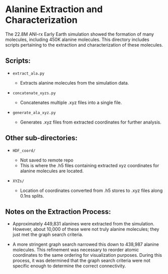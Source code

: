 # Alanine Extraction and Characterization

The 22.8M ANI-rx Early Earth simulation showed the formation of many molecules, including 450K alanine molecules. This directory includes scripts pertaining to the extraction and characterization of these molecules.

## Scripts:

- `extract_ala.py`
  - Extracts alanine molecules from the simulation data.

- `concatenate_xyzs.py`
  - Concatenates multiple .xyz files into a single file.

- `generate_ala_xyz.py`
  - Generates .xyz files from extracted coordinates for further analysis.

## Other sub-directories:

- `HDF_coord/`
  - Not saved to remote repo
  - This is where the .h5 files containing extracted xyz coordinates for alanine molecules are located.

- `XYZs/`
  - Location of coordinates converted from .h5 stores to .xyz files along 0.1ns splits.

## Notes on the Extraction Process:

- Approximately 449,831 alanines were extracted from the simulation. However, about 10,000 of these were not truly alanine molecules; they just met the graph search criteria.

- A more stringent graph search narrowed this down to 438,987 alanine molecules. This refinement was necessary to reorder atomic coordinates to the same ordering for visualization purposes. During this process, it was determined that the graph search criteria were not specific enough to determine the correct connectivity.
